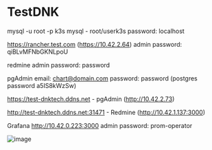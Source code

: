 # TestDNK
mysql -u root -p
k3s mysql - root/userk3s password: localhost

https://rancher.test.com (https://10.42.2.64) admin password: qiBLvMFNbGKNLpoU

redmine admin password: password

pgAdmin email: chart@domain.com password: password (postgres password a5IS8kWzSw)

https://test-dnktech.ddns.net - pgAdmin (http://10.42.2.73)

http://test-dnktech.ddns.net:31471 - Redmine (http://10.42.1.137:3000)

Grafana http://10.42.0.223:3000 admin password: prom-operator

![image](https://github.com/user-attachments/assets/1c31baff-61fe-4fbe-8f02-56b35c6e2b0d)
